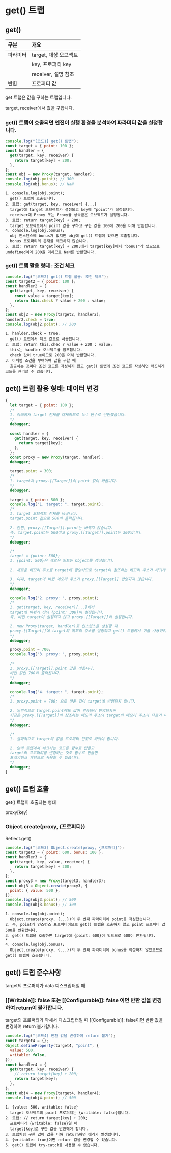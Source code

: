 # get() 트랩

## get()

| 구분     | 개요                  |
| :------- | :-------------------- |
| 파라미터 | target, 대상 오브젝트 |
|          | key, 프로퍼티 key     |
|          | receiver, 설명 참조   |
| 반환     | 프로퍼티 값           |

get 트랩은 값을 구하는 트랩입니다.

target, receiver에서 값을 구합니다.

### get() 트랩이 호출되면 엔진이 실행 환경을 분석하여 파라미터 값을 설정합니다.

```js
console.log("[코드1] get() 트랩");
const target = { point: 100 };
const handler = {
  get(target, key, receiver) {
    return target[key] + 200;
  },
};
const obj = new Proxy(target, handler);
console.log(obj.point); // 300
console.log(obj.bonus); // NaN
```

    1. console.log(obj.point);
      get() 트랩이 호출됩니다.
    2. 트랩: get(target, key, receiver) {...}
      target에 target 오브젝트가 설정되고 key에 "point"가 설정됩니다.
      receiver에 Proxy 또는 Proxy를 상속받은 오브젝트가 설정됩니다.
    3. 트랩: return target[key] + 200;
      target 오브젝트에서 point 값을 구하고 구한 값을 100에 200을 더해 반환합니다.
    4. console.log(obj.bonus);
      obj 인스턴스에 bonus가 없지만 obj에 get() 트랩이 있으면 호출합니다.
      bonus 프로퍼티의 존재를 체크하지 않습니다.
    5. 트랩: return target[key] + 200;에서 target[key]에서 "bonus"가 없으므로 undefined이며 200을 더하므로 NaN를 반환합니다.

### get() 트랩 활용 형테 : 조건 체크

```js
console.log("[코드2] get() 트랩 활용: 조건 체크");
const target2 = { point: 100 };
const handler2 = {
  get(target, key, receiver) {
    const value = target[key];
    return this.check ? value + 200 : value;
  },
};
const obj2 = new Proxy(target2, handler2);
handler2.check = true;
console.log(obj2.point); // 300
```

    1. hanlder.check = true;
      get() 트랩에서 체크 값으로 사용합니다.
    2. 트랩: return this.chec ? value + 200 : value;
      this는 handler 오브젝트를 참조합니다.
      check 값이 true이므로 200을 더해 반환합니다.
    3. 이처럼 조건을 부여하여 값을 구할 때
      호출하는 곳마다 조건 코드를 작성하지 않고 get() 트랩에 조건 코드를 작성하면 깨끗하게 코드를 관리할 수 있습니다.

## get() 트랩 활용 형태: 데이터 변경

```js
{
  let target = { point: 100 };
  /*
  1. 아래에서 target 전체를 대체하므로 let 변수로 선언했습니다.
  */
  debugger;

  const handler = {
    get(target, key, receiver) {
      return target[key];
    },
  };
  const proxy = new Proxy(target, handler);
  debugger;

  target.point = 300;
  /*
  1. target과 proxy.[[Target]]의 point 값이 바뀝니다.
  */
  debugger;

  target = { point: 500 };
  console.log("1. target: ", target.point);
  /*
  1. target 오브젝트 전체를 바꿉니다.
  target.point 값으로 500이 출력됩니다.

  2. 한편, proxy.[[Target]].point는 바뀌지 않습니다.
  즉, target.point는 500이고 proxy.[[Target]].point는 300입니다.
  */
  debugger;

  /*
  target = {point: 500};
  1. {point: 500}은 새로운 빌트인 Object를 생성합니다.

  2. 새로운 메모리 주소를 target에 할당하므로 target이 참조하는 메모리 주소가 바뀌게 됩니다.

  3. 이때, target의 바뀐 메모리 주소가 proxy.[[Target]] 반영되지 않습니다.
  */
  debugger;

  console.log("2. proxy: ", proxy.point);
  /*
  1. get(target, key, receiver){...}에서
  target에 바뀌기 전의 {point: 300}이 설정됩니다.
  즉, 바뀐 target이 설정되지 않고 proxy.[[Target]]이 설정됩니다.

  2. new Proxy(target, handler)로 인스턴스를 생성할 때
  proxy.[[Target]]에 target의 메모리 주소를 설정하고 get() 트랩에서 이를 사용하여 target의 프로퍼티 값을 구하는 것이 됩니다.
  */
  debugger;

  proxy.point = 700;
  console.log("3. proxy: ", proxy.point);

  /*
  1. proxy.[[Target]].point 값을 바꿉니다.
  바뀐 값인 700이 출력됩니다.
  */
  debugger;

  console.log("4. target: ", target.point);
  /*
  1. proxy.point = 700; 으로 바꾼 값이 target에 반영되지 않니다.

  2. 일반적으로 target.point에도 값이 연동되어 반영되지만
  지금은 proxy.[[Target]]이 참조하는 메모리 주소와 target의 메모리 주소가 다르기 때문입니다.
  */
  debugger;

  /*
  1. 결과적으로 target의 값을 프로퍼티 단위로 바꿔야 합니다.

  2. 앞의 트랩에서 체크하는 코드를 함수로 만들고
  target의 프로퍼티를 변경하는 것도 함수로 만들면
  프레임워크 개념으로 사용할 수 있습니다.
  */
  debugger;
}
```

## get() 트랩 호출

get() 트랩이 호출되는 형태

proxy[key]

### Object.create(proxy, {프로퍼티})

Reflect.get()

```js
console.log("[코드3] Object.create(proxy, {프로퍼티}");
const target3 = { point: 600, bonus: 100 };
const handler3 = {
  get(target, key, value, receiver) {
    return target[key] + 200;
  },
};
const proxy3 = new Proxy(target3, handler3);
const obj3 = Object.create(proxy3, {
  point: { value: 500 },
});
console.log(obj3.point); // 500
console.log(obj3.bonus); // 300
```

    1. console.log(obj.point);
      Object.create(proxy, {...})의 두 번째 파라미터에 point를 작성했습니다.
    2. 즉, point가 인스턴스 프로퍼티이므로 get() 트랩을 호출하지 않고 point 프로퍼티 값 500을 반환합니다.
    3. get() 트랩을 호출하면 target에 {point: 600}이 잇으므로 600이 반환됩니다.
    *
    4. console.log(obj.bonus);
      Object.create(proxy, {...})의 두 번째 파라미터에 bonus를 작성하지 않았으므로 get() 트랩이 호출됩니다.

## get() 트랩 준수사항

target의 프로퍼티가 data 디스크립터일 때

### [[Writable]]: false 또는 [[Configurable]]: false 이면 반환 값을 변경하여 return이 불가합니다.

target의 프로퍼티가 악세서 디스크립터일 때 [[Configurable]]: false이면 반환 값을 변경하여 return 불가합니다.

```js
console.log("[코드4] 반환 값을 변경하여 return 불가");
const target4 = {};
Object.defineProperty(target4, "point", {
  value: 500,
  writable: false,
});
const handler4 = {
  get(target, key, receiver) {
    // return target[key] + 200;
    return target[key];
  },
};
const obj4 = new Proxy(target4, handler4);
console.log(obj4.point); // 500
```

    1. {value: 500, writable: false}
      target 오브젝트의 point 프로퍼티는 {writable: false}입니다.
    2. 트랩: // return target[key] + 200;
      프로퍼티가 {writable: false}일 때
      target[key]로 구한 값을 반환해야 합니다.
    3. 트랩처럼 구한 값에 값을 더해 return하면 에러가 발생합니다.
    4. {writable: true}이면 return 값을 변경할 수 있습니다.
    5. get() 트랩에 try-catch를 사용할 수 없습니다.
